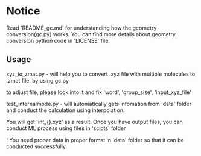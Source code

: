 # Notice

Read 'README_gc.md' for understanding how the geometry conversion(gc.py) works. 
You can find more details about geometry conversion python code in 'LICENSE' file.

## Usage

xyz_to_zmat.py - will help you to convert .xyz file with multiple molecules to .zmat file. by using gc.py

to adjust file, please look into it and fix 'word', 'group_size', 'input_xyz_file'


test_internalmode.py - will automatically gets infomation from 'data' folder and conduct the calculation using interpolation. 

You will get 'int_{}.xyz' as a result. Once you have output files, you can conduct ML process using files in 'scipts' folder

! You need proper data in proper format in 'data' folder so that it can be conducted successfully. 
